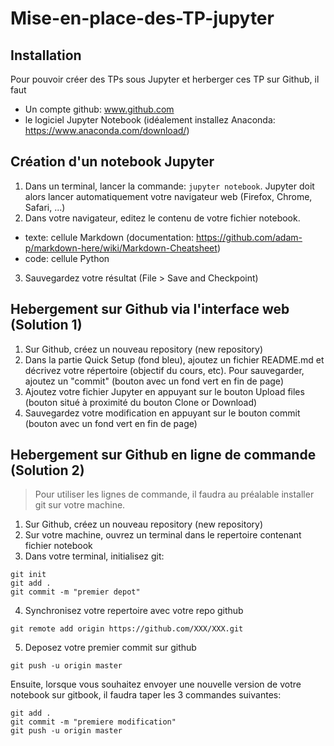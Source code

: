 # Mise-en-place-des-TP-jupyter

## Installation

Pour pouvoir créer des TPs sous Jupyter et herberger ces TP sur Github, il faut

* Un compte github: www.github.com
* le logiciel Jupyter Notebook (idéalement installez Anaconda: https://www.anaconda.com/download/)

## Création d'un notebook Jupyter

1. Dans un terminal, lancer la commande: `jupyter notebook`. Jupyter doit alors lancer automatiquement votre navigateur web (Firefox, Chrome, Safari, ...)
2. Dans votre navigateur, editez le contenu de votre fichier notebook.
  * texte: cellule Markdown (documentation: https://github.com/adam-p/markdown-here/wiki/Markdown-Cheatsheet)
  * code: cellule Python
3. Sauvegardez votre résultat (File > Save and Checkpoint)

## Hebergement sur Github via l'interface web (Solution 1)

1. Sur Github, créez un nouveau repository (new repository)
2. Dans la partie Quick Setup (fond bleu), ajoutez un fichier README.md et décrivez votre répertoire (objectif du cours, etc). Pour sauvegarder, ajoutez un "commit" (bouton avec un fond vert en fin de page)
3. Ajoutez votre fichier Jupyter en appuyant sur le bouton Upload files (bouton situé à proximité du bouton Clone or Download)
4. Sauvegardez votre modification en appuyant sur le bouton commit (bouton avec un fond vert en fin de page)

## Hebergement sur Github en ligne de commande (Solution 2)

> Pour utiliser les lignes de commande, il faudra au préalable installer git sur votre machine.

1. Sur Github, créez un nouveau repository (new repository)
2. Sur votre machine, ouvrez un terminal dans le repertoire contenant fichier notebook
3. Dans votre terminal, initialisez git:

```
git init
git add .
git commit -m "premier depot"
```

4. Synchronisez votre repertoire avec votre repo github

```
git remote add origin https://github.com/XXX/XXX.git
```

5. Deposez votre premier commit sur github

```
git push -u origin master
```

Ensuite, lorsque vous souhaitez envoyer une nouvelle version de votre notebook sur gitbook, il faudra taper les 3 commandes suivantes:

```
git add .
git commit -m "premiere modification"
git push -u origin master
```

